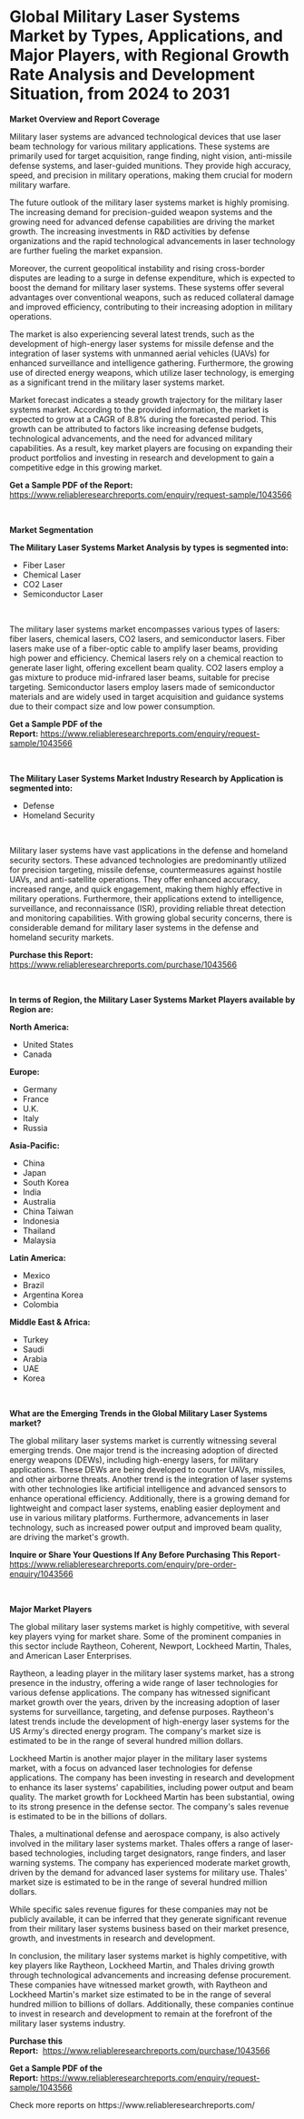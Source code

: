 <p><h1>Global Military Laser Systems Market by Types, Applications, and Major Players, with Regional Growth Rate Analysis and Development Situation, from 2024 to 2031</h1></p><p><strong>Market Overview and Report Coverage</strong></p>
<p><p>Military laser systems are advanced technological devices that use laser beam technology for various military applications. These systems are primarily used for target acquisition, range finding, night vision, anti-missile defense systems, and laser-guided munitions. They provide high accuracy, speed, and precision in military operations, making them crucial for modern military warfare.</p><p>The future outlook of the military laser systems market is highly promising. The increasing demand for precision-guided weapon systems and the growing need for advanced defense capabilities are driving the market growth. The increasing investments in R&D activities by defense organizations and the rapid technological advancements in laser technology are further fueling the market expansion.</p><p>Moreover, the current geopolitical instability and rising cross-border disputes are leading to a surge in defense expenditure, which is expected to boost the demand for military laser systems. These systems offer several advantages over conventional weapons, such as reduced collateral damage and improved efficiency, contributing to their increasing adoption in military operations.</p><p>The market is also experiencing several latest trends, such as the development of high-energy laser systems for missile defense and the integration of laser systems with unmanned aerial vehicles (UAVs) for enhanced surveillance and intelligence gathering. Furthermore, the growing use of directed energy weapons, which utilize laser technology, is emerging as a significant trend in the military laser systems market.</p><p>Market forecast indicates a steady growth trajectory for the military laser systems market. According to the provided information, the market is expected to grow at a CAGR of 8.8% during the forecasted period. This growth can be attributed to factors like increasing defense budgets, technological advancements, and the need for advanced military capabilities. As a result, key market players are focusing on expanding their product portfolios and investing in research and development to gain a competitive edge in this growing market.</p></p>
<p><strong>Get a Sample PDF of the Report:</strong> <a href="https://www.reliableresearchreports.com/enquiry/request-sample/1043566">https://www.reliableresearchreports.com/enquiry/request-sample/1043566</a></p>
<p>&nbsp;</p>
<p><strong>Market Segmentation</strong></p>
<p><strong>The Military Laser Systems Market Analysis by types is segmented into:</strong></p>
<p><ul><li>Fiber Laser</li><li>Chemical Laser</li><li>CO2 Laser</li><li>Semiconductor Laser</li></ul></p>
<p>&nbsp;</p>
<p><p>The military laser systems market encompasses various types of lasers: fiber lasers, chemical lasers, CO2 lasers, and semiconductor lasers. Fiber lasers make use of a fiber-optic cable to amplify laser beams, providing high power and efficiency. Chemical lasers rely on a chemical reaction to generate laser light, offering excellent beam quality. CO2 lasers employ a gas mixture to produce mid-infrared laser beams, suitable for precise targeting. Semiconductor lasers employ lasers made of semiconductor materials and are widely used in target acquisition and guidance systems due to their compact size and low power consumption.</p></p>
<p><strong>Get a Sample PDF of the Report:</strong>&nbsp;<a href="https://www.reliableresearchreports.com/enquiry/request-sample/1043566">https://www.reliableresearchreports.com/enquiry/request-sample/1043566</a></p>
<p>&nbsp;</p>
<p><strong>The Military Laser Systems Market Industry Research by Application is segmented into:</strong></p>
<p><ul><li>Defense</li><li>Homeland Security</li></ul></p>
<p>&nbsp;</p>
<p><p>Military laser systems have vast applications in the defense and homeland security sectors. These advanced technologies are predominantly utilized for precision targeting, missile defense, countermeasures against hostile UAVs, and anti-satellite operations. They offer enhanced accuracy, increased range, and quick engagement, making them highly effective in military operations. Furthermore, their applications extend to intelligence, surveillance, and reconnaissance (ISR), providing reliable threat detection and monitoring capabilities. With growing global security concerns, there is considerable demand for military laser systems in the defense and homeland security markets.</p></p>
<p><strong>Purchase this Report:</strong>&nbsp; <a href="https://www.reliableresearchreports.com/purchase/1043566">https://www.reliableresearchreports.com/purchase/1043566</a></p>
<p>&nbsp;</p>
<p><strong>In terms of Region, the Military Laser Systems Market Players available by Region are:</strong></p>
<p>
    <p> <strong> North America: </strong>
        <ul>
            <li>United States</li>
            <li>Canada</li>
        </ul>
        </p> 
    <p> <strong> Europe: </strong>
        <ul>
            <li>Germany</li>
            <li>France</li>
            <li>U.K.</li>
            <li>Italy</li>
            <li>Russia</li>
        </ul>
        </p> 
    <p> <strong> Asia-Pacific: </strong>
        <ul>
            <li>China</li>
            <li>Japan</li>
            <li>South Korea</li>
            <li>India</li>
            <li>Australia</li>
            <li>China Taiwan</li>
            <li>Indonesia</li>
            <li>Thailand</li>
            <li>Malaysia</li>
        </ul>
        </p> 
    <p> <strong> Latin America: </strong>
        <ul>
            <li>Mexico</li>
            <li>Brazil</li>
            <li>Argentina Korea</li>
            <li>Colombia</li>
        </ul>
        </p> 
    <p> <strong> Middle East & Africa: </strong>
        <ul>
            <li>Turkey</li>
            <li>Saudi</li>
            <li>Arabia</li>
            <li>UAE</li>
            <li>Korea</li>
        </ul>
    </p>
    </p>
<p>&nbsp;</p>
<p><strong>What are the Emerging Trends in the Global Military Laser Systems market?</strong></p>
<p><p>The global military laser systems market is currently witnessing several emerging trends. One major trend is the increasing adoption of directed energy weapons (DEWs), including high-energy lasers, for military applications. These DEWs are being developed to counter UAVs, missiles, and other airborne threats. Another trend is the integration of laser systems with other technologies like artificial intelligence and advanced sensors to enhance operational efficiency. Additionally, there is a growing demand for lightweight and compact laser systems, enabling easier deployment and use in various military platforms. Furthermore, advancements in laser technology, such as increased power output and improved beam quality, are driving the market's growth.</p></p>
<p><strong>Inquire or Share Your Questions If Any Before Purchasing This Report</strong>- <a href="https://www.reliableresearchreports.com/enquiry/pre-order-enquiry/1043566">https://www.reliableresearchreports.com/enquiry/pre-order-enquiry/1043566</a></p>
<p>&nbsp;</p>
<p><strong>Major Market Players</strong></p>
<p><p>The global military laser systems market is highly competitive, with several key players vying for market share. Some of the prominent companies in this sector include Raytheon, Coherent, Newport, Lockheed Martin, Thales, and American Laser Enterprises. </p><p>Raytheon, a leading player in the military laser systems market, has a strong presence in the industry, offering a wide range of laser technologies for various defense applications. The company has witnessed significant market growth over the years, driven by the increasing adoption of laser systems for surveillance, targeting, and defense purposes. Raytheon's latest trends include the development of high-energy laser systems for the US Army's directed energy program. The company's market size is estimated to be in the range of several hundred million dollars.</p><p>Lockheed Martin is another major player in the military laser systems market, with a focus on advanced laser technologies for defense applications. The company has been investing in research and development to enhance its laser systems' capabilities, including power output and beam quality. The market growth for Lockheed Martin has been substantial, owing to its strong presence in the defense sector. The company's sales revenue is estimated to be in the billions of dollars.</p><p>Thales, a multinational defense and aerospace company, is also actively involved in the military laser systems market. Thales offers a range of laser-based technologies, including target designators, range finders, and laser warning systems. The company has experienced moderate market growth, driven by the demand for advanced laser systems for military use. Thales' market size is estimated to be in the range of several hundred million dollars.</p><p>While specific sales revenue figures for these companies may not be publicly available, it can be inferred that they generate significant revenue from their military laser systems business based on their market presence, growth, and investments in research and development.</p><p>In conclusion, the military laser systems market is highly competitive, with key players like Raytheon, Lockheed Martin, and Thales driving growth through technological advancements and increasing defense procurement. These companies have witnessed market growth, with Raytheon and Lockheed Martin's market size estimated to be in the range of several hundred million to billions of dollars. Additionally, these companies continue to invest in research and development to remain at the forefront of the military laser systems industry.</p></p>
<p><strong>Purchase this Report:</strong>&nbsp;&nbsp;<a href="https://www.reliableresearchreports.com/purchase/1043566">https://www.reliableresearchreports.com/purchase/1043566</a></p>
<p></p>
<p><strong>Get a Sample PDF of the Report:</strong>&nbsp;<a href="https://www.reliableresearchreports.com/enquiry/request-sample/1043566">https://www.reliableresearchreports.com/enquiry/request-sample/1043566</a></p>
<p>Check more reports on https://www.reliableresearchreports.com/</p>